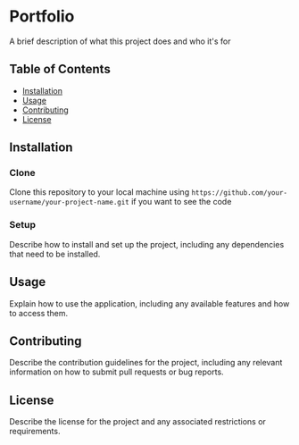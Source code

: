 # Portfolio

A brief description of what this project does and who it's for

## Table of Contents

- [Installation](#installation)
- [Usage](#usage)
- [Contributing](#contributing)
- [License](#license)

## Installation

### Clone

Clone this repository to your local machine using `https://github.com/your-username/your-project-name.git` if you want to see the code

### Setup

Describe how to install and set up the project, including any dependencies that need to be installed.

## Usage

Explain how to use the application, including any available features and how to access them.

## Contributing

Describe the contribution guidelines for the project, including any relevant information on how to submit pull requests or bug reports.

## License

Describe the license for the project and any associated restrictions or requirements.
